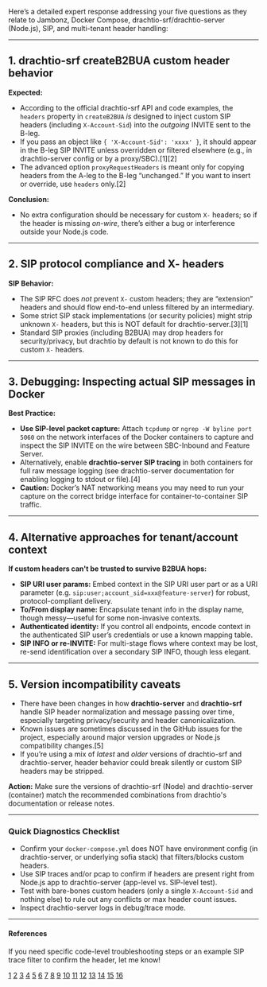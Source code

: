 Here’s a detailed expert response addressing your five questions as they relate to Jambonz, Docker Compose, drachtio-srf/drachtio-server (Node.js), SIP, and multi-tenant header handling:

***

## 1. drachtio-srf createB2BUA custom header behavior

**Expected:**  
- According to the official drachtio-srf API and code examples, the `headers` property in `createB2BUA` *is* designed to inject custom SIP headers (including `X-Account-Sid`) into the *outgoing* INVITE sent to the B-leg.  
- If you pass an object like `{ 'X-Account-Sid': 'xxxx' }`, it should appear in the B-leg SIP INVITE unless overridden or filtered elsewhere (e.g., in drachtio-server config or by a proxy/SBC).[1][2]
- The advanced option `proxyRequestHeaders` is meant only for copying headers from the A-leg to the B-leg “unchanged.” If you want to insert or override, use `headers` only.[2]

**Conclusion:**  
- No extra configuration should be necessary for custom `X-` headers; so if the header is missing *on-wire*, there’s either a bug or interference outside your Node.js code.

***

## 2. SIP protocol compliance and X- headers

**SIP Behavior:**  
- The SIP RFC does *not* prevent `X-` custom headers; they are “extension” headers and should flow end-to-end unless filtered by an intermediary.  
- Some strict SIP stack implementations (or security policies) might strip unknown `X-` headers, but this is NOT default for drachtio-server.[3][1]
- Standard SIP proxies (including B2BUA) may drop headers for security/privacy, but drachtio by default is not known to do this for custom `X-` headers.

***

## 3. Debugging: Inspecting actual SIP messages in Docker

**Best Practice:**  
- **Use SIP-level packet capture:** Attach `tcpdump` or `ngrep -W byline port 5060` on the network interfaces of the Docker containers to capture and inspect the SIP INVITE on the wire between SBC-Inbound and Feature Server.
- Alternatively, enable **drachtio-server SIP tracing** in both containers for full raw message logging (see drachtio-server documentation for enabling logging to stdout or file).[4]
- **Caution:** Docker’s NAT networking means you may need to run your capture on the correct bridge interface for container-to-container SIP traffic.

***

## 4. Alternative approaches for tenant/account context

**If custom headers can't be trusted to survive B2BUA hops:**

- **SIP URI user params:** Embed context in the SIP URI user part or as a URI parameter (e.g. `sip:user;account_sid=xxx@feature-server`) for robust, protocol-compliant delivery.
- **To/From display name:** Encapsulate tenant info in the display name, though messy—useful for some non-invasive contexts.
- **Authenticated identity:** If you control all endpoints, encode context in the authenticated SIP user’s credentials or use a known mapping table.
- **SIP INFO or re-INVITE:** For multi-stage flows where context may be lost, re-send identification over a secondary SIP INFO, though less elegant.

***

## 5. Version incompatibility caveats

- There have been changes in how **drachtio-server** and **drachtio-srf** handle SIP header normalization and message passing over time, especially targeting privacy/security and header canonicalization.
- Known issues are sometimes discussed in the GitHub issues for the project, especially around major version upgrades or Node.js compatibility changes.[5]
- If you’re using a mix of *latest* and *older* versions of drachtio-srf and drachtio-server, header behavior could break silently or custom SIP headers may be stripped.

**Action:** Make sure the versions of drachtio-srf (Node) and drachtio-server (container) match the recommended combinations from drachtio's documentation or release notes.

***

### Quick Diagnostics Checklist

- Confirm your `docker-compose.yml` does NOT have environment config (in drachtio-server, or underlying sofia stack) that filters/blocks custom headers.
- Use SIP traces and/or pcap to confirm if headers are present right from Node.js app to drachtio-server (app-level vs. SIP-level test).
- Test with bare-bones custom headers (only a single `X-Account-Sid` and nothing else) to rule out any conflicts or max header count issues.
- Inspect drachtio-server logs in debug/trace mode.

***

#### References







If you need specific code-level troubleshooting steps or an example SIP trace filter to confirm the header, let me know!

[1](https://drachtio.org/docs)
[2](https://drachtio.org/docs/api)
[3](https://blog.evaristesys.com/2016/02/04/sip-udp-fragmentation-and-kamailio-the-sip-header-diet/)
[4](https://drachtio.org/docs/drachtio-server)
[5](https://github.com/drachtio/drachtio-srf)
[6](https://drachtio.org/api)
[7](https://www.npmjs.com/package/drachtio-srf/v/4.2.8)
[8](https://drachtio.github.io/drachtio-srf/)
[9](https://github.com/drachtio/drachtio-server)
[10](https://www.npmjs.com/package/drachtio-srf)
[11](https://github.com/davehorton/drachtio-srf/issues/17)
[12](https://docs.expertflow.com/cx/4.5.2/siprec-based-recording-using-a-drachtio-server-and)
[13](https://docs.oracle.com/cd/E80921_01/html/esbc_ecz740_configuration/GUID-021D2A82-5D04-446A-A045-D08ED7A46142.htm)
[14](https://stackoverflow.com/questions/7042340/error-cant-set-headers-after-they-are-sent-to-the-client)
[15](https://stackoverflow.com/questions/34024562/what-parameters-need-to-be-modified-in-an-sdp-rtp-header-when-relaying-media-thr)
[16](https://github.com/davehorton/drachtio/blob/master/Readme.md)